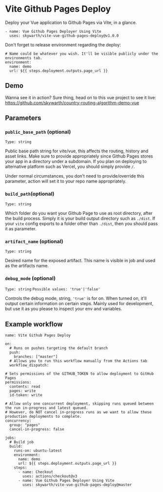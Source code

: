 # Vite Github Pages Deploy

Deploy your Vue application to Github Pages via Vite, in a glance.

```
- name: Vue Github Pages Deployer Using Vite
  uses: skywarth/vite-vue-github-pages-deploy@v1.0.0
```

Don't forget to release environment regarding the deploy:
```
# Name could be whatever you wish. It'll be visible publicly under the environments tab.
environment:
  name: demo
  url: ${{ steps.deployment.outputs.page_url }}
```

## Demo

Wanna see it in action? Sure thing, head on to this vue project to see it live: https://github.com/skywarth/country-routing-algorithm-demo-vue


## Parameters

### `public_base_path` (optional)
`Type: string`

Public base path string for vite/vue, this affects the routing, history and asset links. Make sure to provide appropriately since Github Pages stores your app in a directory under a subdomain. If you plan on deploying to alternative platform such as Vercel, you should simply provide `/`. 

Under normal circumstances, you don't need to provide/override this parameter, action will set it to your repo name appropriately.

### `build_path`(optional)
`Type: string`

Which folder do you want your Github Page to use as root directory, after the build process. Simply it is your build output directory such as `./dist`. If your `vite` config exports to a folder other than `./dist`, then you should pass it as parameter.

### `artifact_name` (optional)
`Type: string`

Desired name for the exposed artifact. This name is visible in job and used as the artifacts name.


### `debug_mode` (optional)
`Type: string`
`Possible values: 'true'|'false'`

Controls the debug mode, string, `'true'` is for on. When turned on, it'll output certain information on certain steps. Mainly used for development, but use it as you please to inspect your env and variables.

## Example workflow
```
name: Vite Github Pages Deploy

on:
  # Runs on pushes targeting the default branch
  push:
    branches: ["master"]
  # Allows you to run this workflow manually from the Actions tab
  workflow_dispatch:

# Sets permissions of the GITHUB_TOKEN to allow deployment to GitHub Pages
permissions:
  contents: read
  pages: write
  id-token: write

# Allow only one concurrent deployment, skipping runs queued between the run in-progress and latest queued.
# However, do NOT cancel in-progress runs as we want to allow these production deployments to complete.
concurrency:
  group: "pages"
  cancel-in-progress: false

jobs:
  # Build job
  build:
    runs-on: ubuntu-latest
    environment:
      name: demo
      url: ${{ steps.deployment.outputs.page_url }}
    steps:
      - name: Checkout
        uses: actions/checkout@v3
      - name: Vue Github Pages Deployer Using Vite
        uses: skywarth/vite-vue-github-pages-deploy@master

```

